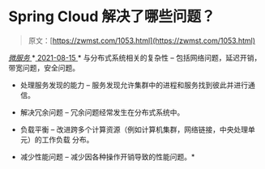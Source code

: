 <!--yml
category: 未分类
date: 0001-01-01 00:00:00
--->

# Spring Cloud 解决了哪些问题？

> 原文：[https://zwmst.com/1053.html](https://zwmst.com/1053.html)

   [ *微服务* ](https://zwmst.com/%e5%be%ae%e6%9c%8d%e5%8a%a1)*[ <time datetime="2021-08-15T10:04:21+08:00"> 2021-08-15 </time> ](https://zwmst.com/1053.html)  *   与分布式系统相关的复杂性 – 包括网络问题，延迟开销，带宽问题，安全问题。

*   处理服务发现的能力 – 服务发现允许集群中的进程和服务找到彼此并进行通信。

*   解决冗余问题 – 冗余问题经常发生在分布式系统中。

*   负载平衡 – 改进跨多个计算资源（例如计算机集群，网络链接，中央处理单元）的工作负载 分布。

*   减少性能问题 – 减少因各种操作开销导致的性能问题。*